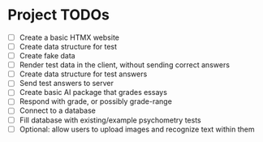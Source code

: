 # Project TODOs

- [ ] Create a basic HTMX website
- [ ] Create data structure for test
- [ ] Create fake data
- [ ] Render test data in the client, without sending correct answers
- [ ] Create data structure for test answers
- [ ] Send test answers to server
- [ ] Create basic AI package that grades essays
- [ ] Respond with grade, or possibly grade-range
- [ ] Connect to a database
- [ ] Fill database with existing/example psychometry tests
- [ ] Optional: allow users to upload images and recognize text within them
